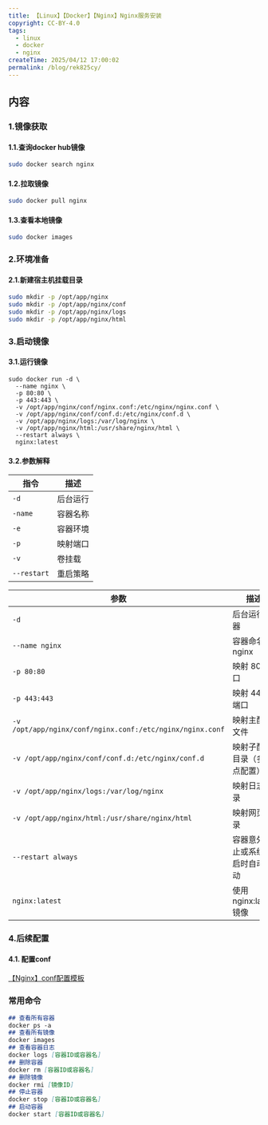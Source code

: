 ```yaml
---
title: 【Linux】【Docker】【Nginx】Nginx服务安装
copyright: CC-BY-4.0
tags:
  - linux
  - docker
  - nginx
createTime: 2025/04/12 17:00:02
permalink: /blog/rek825cy/
---
```


## 内容

### 1.镜像获取

#### 1.1.查询docker hub镜像

```bash
sudo docker search nginx
```

#### 1.2.拉取镜像

```bash
sudo docker pull nginx
```

#### 1.3.查看本地镜像

```bash
sudo docker images
```

### 2.环境准备

#### 2.1.新建宿主机挂载目录

```bash
sudo mkdir -p /opt/app/nginx
sudo mkdir -p /opt/app/nginx/conf
sudo mkdir -p /opt/app/nginx/logs
sudo mkdir -p /opt/app/nginx/html
```

### 3.启动镜像

#### 3.1.运行镜像

```shell
sudo docker run -d \
  --name nginx \
  -p 80:80 \
  -p 443:443 \
  -v /opt/app/nginx/conf/nginx.conf:/etc/nginx/nginx.conf \
  -v /opt/app/nginx/conf/conf.d:/etc/nginx/conf.d \
  -v /opt/app/nginx/logs:/var/log/nginx \
  -v /opt/app/nginx/html:/usr/share/nginx/html \
  --restart always \
  nginx:latest
```

#### 3.2.参数解释

| 指令        | 描述     |
| ----------- | -------- |
| `-d`        | 后台运行 |
| `-name`     | 容器名称 |
| `-e`        | 容器环境 |
| `-p`        | 映射端口 |
| `-v`        | 卷挂载   |
| `--restart` | 重启策略 |

| 参数                                                      | 描述                             |
| --------------------------------------------------------- | -------------------------------- |
| `-d`                                                      | 后台运行容器                     |
| `--name nginx`                                            | 容器命名为 nginx                 |
| `-p 80:80`                                                | 映射 80 端口                     |
| `-p 443:443`                                              | 映射 443 端口                    |
| `-v /opt/app/nginx/conf/nginx.conf:/etc/nginx/nginx.conf` | 映射主配置文件                   |
| `-v /opt/app/nginx/conf/conf.d:/etc/nginx/conf.d`         | 映射子配置目录（多站点配置）     |
| `-v /opt/app/nginx/logs:/var/log/nginx`                   | 映射日志目录                     |
| `-v /opt/app/nginx/html:/usr/share/nginx/html`            | 映射网页目录                     |
| `--restart always`                                        | 容器意外停止或系统重启时自动启动 |
| `nginx:latest`                                            | 使用 nginx:latest 镜像           |

### 4.后续配置

#### 4.1. 配置conf

[【Nginx】conf配置模板](../代码模板/【Nginx】conf配置模板.md)

### 常用命令

```markdown
## 查看所有容器
docker ps -a
## 查看所有镜像
docker images
## 查看容器日志
docker logs [容器ID或容器名]
## 删除容器
docker rm [容器ID或容器名]
## 删除镜像
docker rmi [镜像ID]
## 停止容器
docker stop [容器ID或容器名]
## 启动容器
docker start [容器ID或容器名]
```

